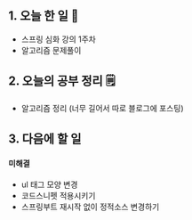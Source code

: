 <!-- 20210702 금 day 26 -->
<!--  
day 26



-->

## 1. 오늘 한 일 📅

*   스프링 심화 강의 1주차
*   알고리즘 문제풀이

## 2. 오늘의 공부 정리 🗒️

*   알고리즘 정리 (너무 길어서 따로 블로그에 포스팅)


## 3. 다음에 할 일

#### 미해결

*   ul 태그 모양 변경
*   코드스니펫 적용시키기
*   스프링부트 재시작 없이 정적소스 변경하기

